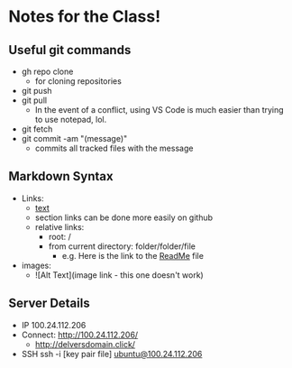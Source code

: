 # Notes for the Class!

## Useful git commands
- gh repo clone
    - for cloning repositories
- git push
- git pull
  - In the event of a conflict, using VS Code is much easier than trying to use notepad, lol.
- git fetch
- git commit -am "(message)"
    - commits all tracked files with the message


## Markdown Syntax
- Links:
  - [text](link.com)
  - section links can be done more easily on github
  - relative links:
      - root: /
      - from current directory: folder/folder/file
        - e.g. Here is the link to the [ReadMe](README.md) file
- images:
  - ![Alt Text](image link - this one doesn't work)


## Server Details
- IP 100.24.112.206
- Connect: http://100.24.112.206/
  - http://delversdomain.click/
- SSH ssh -i [key pair file] ubuntu@100.24.112.206
